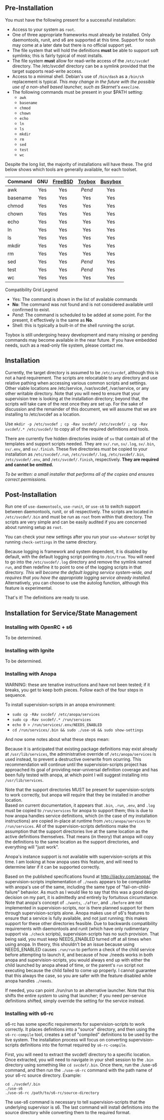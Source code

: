 ## Pre-Installation #
You must have the following present for a successful installation:

* Access to your system as `root`.
* One of three appropriate frameworks must already be installed.  Only daemontools, runit, and s6 are supported at this time.  Support for nosh may come at a later date but there is no official support yet.
* The file system that will hold the definitions **must** be able to support soft symlinks; this is fairly typical of most installs.
* The file system **must** allow for read-write access of the `/etc/svcdef` directory.  The /etc/svcdef directory can be a symlink provided that the target supports read-write access.
* Access to a minimal shell.  Debian's use of `/bin/dash` as a `/bin/sh` replacement is typical.  *This may change in the future with the possible use of a non-shell based launcher, such as Skarnet's `execline`.*
* The following commands must be present in your $PATH setting:
    * `awk`
    * `basename`
    * `chmod`
    * `chown`
    * `echo`
    * `ln`
    * `ls`
    * `mkdir`
    * `rm`
    * `sed`
    * `test`
    * `wc`

Despite the long list, the majority of installations will have these.  The grid below shows which tools are generally available, for each toolset.

| Command  | GNU |[FreeBSD](https://www.freebsd.org/cgi/man.cgi) | [Toybox](http://landley.net/toybox/status.html) | [Busybox](http://www.busybox.net/downloads/BusyBox.html) |
| ---      | :-: | :-: |  :-:   | :-:     |
| awk      | Yes | Yes | *Pend* | Yes     |
| basename | Yes | Yes |  Yes   | Yes     |
| chmod    | Yes | Yes |  Yes   | Yes     |
| chown    | Yes | Yes |  Yes   | Yes     |
| echo     | Yes | Yes |  Yes   | Yes     |
| ln       | Yes | Yes |  Yes   | Yes     |
| ls       | Yes | Yes |  Yes   | Yes     |
| mkdir    | Yes | Yes |  Yes   | Yes     |
| rm       | Yes | Yes |  Yes   | Yes     |
| sed      | Yes | Yes | *Pend* | Yes     |
| test     | Yes | Yes | *Pend* | Yes     |
| wc       | Yes | Yes |  Yes   | Yes     |

Compatibility Grid Legend

* Yes: The command is shown in the list of available commands
* **No**: The command was not found and is not considered available until confirmed to exist.
* *Pend*:  The command is scheduled to be added at some point.  For the present, it effectively is the same as **No**.
* Shell: this is typically a built-in of the shell running the script.

Toybox is still undergoing heavy development and many missing or pending commands may become available in the near future.  If you have embedded needs, such as a read-only file system, please contact me.


## Installation #

Currently, the target directory is assumed to be `/etc/svcdef`, although this is not a hard requirement.  The scripts are relocatable to any directory and use relative pathing when accessing various common scripts and settings.  Other viable locations are /etc/service, /var/svcdef, /var/service, or any other writable directory.  Note that you will need to ensure that your supervision tree is looking at the installation directory; beyond that, the scripts will take care of the rest once they are set up.  For the sake of discussion and the remainder of this document, we will assume that we are installing to /etc/svcdef as a location.

Use `mkdir -p /etc/svcdef ; cp -Rav svcdef/ /etc/svcdef/ ; cp -Rav svcdef/.* /etc/svcdef/` to copy all of the required definitions and tools.

There are currently five hidden directories inside of `sv` that contain all of the templates and support scripts needed.  They are `sv/.run`, `sv/.log`, `sv/.bin`, `sv/.env`, and `sv/.finish`.  These five directories *must* be copied to your installation as `/etc/svcdef/.run`, `/etc/svcdef/.log`, `/etc/svcdef/.bin`, `/etc/svcdef/.env`, and `/etc/svcdef/.finish`, respectively.  **They are required and cannot be omitted.**

*To be written: a small installer that performs all of the copies and ensures correct permissions.*

## Post-Installation #

Run one of `use-daemontools`, `use-runit`, or `use-s6` to switch support between daemontools, runit, or s6 respectively.  The scripts are located in `/etc/svcdef/.bin` and must be run as `root` from within that directory.  The scripts are very simple and can be easily audited if you are concerned about running setup as `root`.

You can check your new settings after you run your `use-whatever` script by running `check-settings` in the same directory.

Because logging is framework and system dependent, it is disabled by default, with the default logging script pointing to `/bin/true`.  You will need to go into the `/etc/svcdef/.log` directory and remove the symlink named `run`, and then redefine it to point to one of the logging scripts in that directory.  *This will become the default logging service system-wide, and requires that you have the appropriate logging service already installed.*  Alternatively, you can choose to use the autolog function, although this feature is experimental.

That's it!  The definitions are ready to use.

## Installation for Service/State Management

### Installing with OpenRC + s6 #

To be determined.

### Installing with Ignite #

To be determined.

### Installing with Anopa #

WARNING: these are tenative instructions and have not been tested; if it breaks, 
you get to keep both pieces.  Follow each of the four steps in sequence.

To install supervision-scripts in an anopa environment:

* `sudo cp -RAv svcdef/ /etc/anopa/services`
* `sudo cp -Rav svcdef/.* /run/services`
* `echo 0 > /run/services/.env/NEEDS_ENABLED`
* `cd /run/services/.bin && sudo ./use-s6 && sudo show-settings`


And now some notes about what these steps mean:

Because it is anticipated that existing package definitions may exist already at 
`/usr/lib/services`, the administrative override of `/etc/anopa/services` is used 
instead, to prevent a destructive overwrite from ocurring.  This recommendation 
will continue until the supervision-scripts project has approached its goal of 
providing near-universal definition coverage and has been fully tested with anopa, 
at which point I will suggest installing into `/usr/lib/services`.
 
Note that the support directories MUST be present for supervision-scripts to work 
correctly, but anopa will require that they be installed in another location.  
Based on current documentation, it appears that `.bin`, `.run`, `.env`, and `.log` 
must be copied to `/run/services` for anopa to support them; this is due to how 
anopa handles service definitions, which (in the case of my installation 
instructions) are copied in-place at runtime from `/etc/anopa/services` to 
`/run/services`.  All of the supervision-scripts definitions make the assumption 
that the support directories live at the same location as the active definitions 
themselves.  That means (in theory) that anopa will copy the definitions to the 
same location as the support directories, and everything will "just work".

Anopa's instance support is not available with supervision-scripts at this time.  I 
am looking at how anopa uses this feature, and will need to determine later if it 
can be supported correctly.

Based on the published specifications found at http://jjacky.com/anopa/, the 
supervision-scripts implementation of `./needs` appears to be compatible with 
anopa's use of the same, including the same type of "fail-on-child-failure" 
behavior.  As much as I would like to say that this was a good design 
decision on my part, it is admittedly and entirely by fortuitous 
circumstance.  Note that anopa's concept of `./wants`, `./after`, and 
`./before` are not implemented in supervision-scripts, nor is there planned 
support for them through supervision-scripts alone.  Anopa makes use of s6's 
features to ensure that a service is fully available, and not just running; 
this makes support for these other directories feasible.  Due to backwards 
compatibility requirements with daemontools and runit (which have only 
rudimentary support via `./check` scripts), supervision-scripts has no such 
provision.  That being said, you must keep NEEDS_ENABLED turned off at all 
times when using anopa.  In theory, this shouldn't be an issue because using 
NEEDS_ENABLED causes `.run/run` to perform a check of the child service 
before attempting to launch it, and because of how ./needs works in both 
anopa and supervision-scripts, you would always end up with either the child 
launched by anopa ahead of time, or the parent's `run` script not executing 
because the child failed to come up properly.  I cannot guarantee that this 
always the case, so you are safer with the feature disabled while anopa 
handles `./needs`.

If needed, you can point ./run/run to an alternative launcher.  Note that 
this shifts the entire *system* to using that launcher; if you need 
per-service definitions shifted, simply override the setting for the service 
instead.


### Installing with s6-rc #

s6-rc has some specific requirements for supervision-scripts to work correctly.
It places definitions into a "source" directory, and then using the `s6-rc-compile`
tool, creates a set of "compiled" definitions to be used by the live system.  The
installation process will focus on converting supervision-scripts definitions into
the format required by `s6-rc-compile`.

First, you will need to extract the svcdef/ directory to a specific location.  Once
extracted, you will need to navigate in your shell session to the `.bin` directory
using something like `cd svcdef/.bin`.  Once there, run the ./use-s6 command, and then
run the `./use-s6-rc` command with the path name of your s6-rc source directory.  Example:

    cd ./svcdef/.bin
    ./use-s6
    ./use-s6-rc /path/to/s6-rc/source-directory
    
The use-s6 command is necessary to tell supervision-scripts that the underlying supervisor
is s6.  The last command will install definitions into the source directory while converting
them to the required format.

### 
